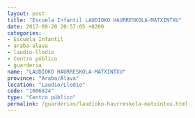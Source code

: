 ```yaml
---
layout: post
title: "Escuela Infantil LAUDIOKO HAURRESKOLA-MATXINTXU"
date: 2017-09-20 20:57:05 +0200
categories:
- Escuela Infantil
- araba-alava
- laudio-llodio
- Centro público
- guarderia
name: "LAUDIOKO HAURRESKOLA-MATXINTXU"
province: "Araba/Álava"
location: "Laudio/Llodio"
code: "1006824"
type: "Centro público"
permalink: /guarderias/laudioko-haurreskola-matxintxu.html
---
```

